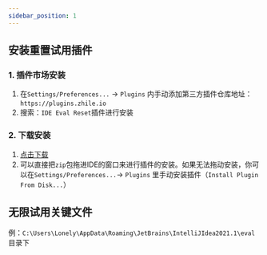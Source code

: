 ```yaml
---
sidebar_position: 1
---
```

## 安装重置试用插件
### 1. 插件市场安装
1.  在`Settings/Preferences...` -> `Plugins` 内手动添加第三方插件仓库地址：`https://plugins.zhile.io`
2.  搜索：`IDE Eval Reset`插件进行安装

### 2. 下载安装
1.  [点击下载](https://wwi.lanzoup.com/ij3vj05kp3ze)
2.  可以直接把`zip`包拖进IDE的窗口来进行插件的安装。如果无法拖动安装，你可以在`Settings/Preferences...`-> `Plugins` 里手动安装插件（`Install Plugin From Disk...`）

## 无限试用关键文件
例：`C:\Users\Lonely\AppData\Roaming\JetBrains\IntelliJIdea2021.1\eval`目录下
